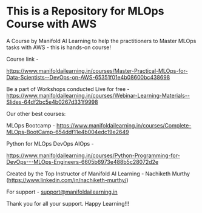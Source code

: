 # This is a Repository for MLOps Course with AWS 
A Course by Manifold AI Learning to help the practitioners to Master MLOps tasks with AWS - this is hands-on course!

Course link - 

https://www.manifoldailearning.in/courses/Master-Practical-MLOps-for-Data-Scientists--DevOps-on-AWS-65351f01e4b08600bc438698

Be a part of Workshops conducted Live for free - 
https://www.manifoldailearning.in/courses/Webinar-Learning-Materials--Slides-64df2bc5e4b0267d331f9998


Our other best courses:

MLOps Bootcamp - https://www.manifoldailearning.in/courses/Complete-MLOps-BootCamp-654ddf11e4b004edc19e2649

Python for MLOps DevOps AIOps -

 https://www.manifoldailearning.in/courses/Python-Programming-for-DevOps---MLOps-Engineers-6605b6973e488b5c28072d2e

Created by the Top Instructor of Manifold AI Learning - Nachiketh Murthy (https://www.linkedin.com/in/nachiketh-murthy/)

For support - support@manifoldailearning.in

Thank you for all your support. Happy Learning!!!
